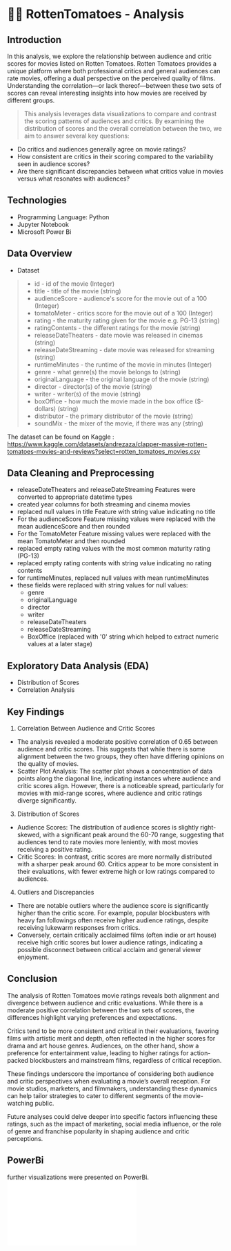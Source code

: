 # 🍅🍅 RottenTomatoes - Analysis

## Introduction 
In this analysis, we explore the relationship between audience and critic scores for movies listed on Rotten Tomatoes. Rotten Tomatoes provides a unique platform where both professional critics and general audiences can rate movies, offering a dual perspective on the perceived quality of films. Understanding the correlation—or lack thereof—between these two sets of scores can reveal interesting insights into how movies are received by different groups.

> This analysis leverages data visualizations to compare and contrast the scoring patterns of audiences and critics. By examining the distribution of scores and the overall correlation between the two, we aim to answer several key questions:

- Do critics and audiences generally agree on movie ratings?
- How consistent are critics in their scoring compared to the variability seen in audience scores?
- Are there significant discrepancies between what critics value in movies versus what resonates with audiences?

## Technologies
- Programming Language: Python
- Jupyter Notebook
- Microsoft Power Bi

## Data Overview

- Dataset
> - id - id of the movie (Integer)                    
> - title - title of the movie (string)                 
> - audienceScore - audience's score for the movie out of a 100 (Integer)        
> - tomatoMeter - critics score for the movie out of a 100  (Integer)           
> - rating - the maturity rating given for the movie e.g. PG-13 (string)              
> - ratingContents - the different ratings for the movie (string)         
> - releaseDateTheaters - date movie was released in cinemas  (string)   
> - releaseDateStreaming  - date movie was released for streaming (string) 
> - runtimeMinutes - the runtime of the movie in minutes (Integer)
> - genre - what genre(s) the movie belongs to (string)                   
> - originalLanguage - the original language of the movie (string)      
> - director - director(s) of the movie (string)               
> - writer - writer(s) of the movie (string)               
> - boxOffice - how much the movie made in the box office ($-dollars) (string)              
> - distributor - the primary distributor of the movie (string)              
> - soundMix - the mixer of the movie, if there was any (string) 

The dataset can be found on Kaggle : 
https://www.kaggle.com/datasets/andrezaza/clapper-massive-rotten-tomatoes-movies-and-reviews?select=rotten_tomatoes_movies.csv

## Data Cleaning and Preprocessing
  
- releaseDateTheaters and releaseDateStreaming Features were converted to appropriate datetime types
- created year columns for both streaming and cinema movies
- replaced null values in title Feature with string value indicating no title
- For the audienceScore Feature missing values were replaced with the mean audienceScore and then rounded
- For the TomatoMeter Feature missing values were replaced with the mean TomatoMeter and then rounded
- replaced empty rating values with the most common maturity rating (PG-13)
- replaced empty rating contents with string value indicating no rating contents
- for runtimeMinutes, replaced null values with mean runtimeMinutes
- these fields were replaced with string values for null values:
  - genre
  - originalLanguage
  - director
  - writer
  - releaseDateTheaters
  - releaseDateStreaming
  - BoxOffice (replaced with '0' string which helped to extract numeric values at a later stage)
 
## Exploratory Data Analysis (EDA)
- Distribution of Scores
- Correlation Analysis

## Key Findings
1. Correlation Between Audience and Critic Scores
- The analysis revealed a moderate positive correlation of 0.65 between audience and critic scores. This suggests that while there is some alignment between the two groups, they often have differing opinions on the quality of movies.
- Scatter Plot Analysis: The scatter plot shows a concentration of data points along the diagonal line, indicating instances where audience and critic scores align. However, there is a noticeable spread, particularly for movies with mid-range scores, where audience and critic ratings diverge significantly.

3. Distribution of Scores
- Audience Scores: The distribution of audience scores is slightly right-skewed, with a significant peak around the 60-70 range, suggesting that audiences tend to rate movies more leniently, with most movies receiving a positive rating.
- Critic Scores: In contrast, critic scores are more normally distributed with a sharper peak around 60. Critics appear to be more consistent in their evaluations, with fewer extreme high or low ratings compared to audiences.

4. Outliers and Discrepancies
- There are notable outliers where the audience score is significantly higher than the critic score. For example, popular blockbusters with heavy fan followings often receive higher audience ratings, despite receiving lukewarm responses from critics.
- Conversely, certain critically acclaimed films (often indie or art house) receive high critic scores but lower audience ratings, indicating a possible disconnect between critical acclaim and general viewer enjoyment.

## Conclusion
The analysis of Rotten Tomatoes movie ratings reveals both alignment and divergence between audience and critic evaluations. While there is a moderate positive correlation between the two sets of scores, the differences highlight varying preferences and expectations.

Critics tend to be more consistent and critical in their evaluations, favoring films with artistic merit and depth, often reflected in the higher scores for drama and art house genres. Audiences, on the other hand, show a preference for entertainment value, leading to higher ratings for action-packed blockbusters and mainstream films, regardless of critical reception.

These findings underscore the importance of considering both audience and critic perspectives when evaluating a movie’s overall reception. For movie studios, marketers, and filmmakers, understanding these dynamics can help tailor strategies to cater to different segments of the movie-watching public.

Future analyses could delve deeper into specific factors influencing these ratings, such as the impact of marketing, social media influence, or the role of genre and franchise popularity in shaping audience and critic perceptions.

## PowerBi
further visualizations were presented on PowerBi.
![PowerBi visuals.](RT_PowerBiVisuals.pdf)

